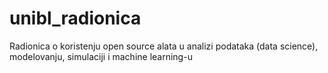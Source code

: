 # unibl_radionica
Radionica o koristenju open source alata u analizi podataka (data science), modelovanju, simulaciji i machine learning-u
